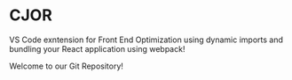 # CJOR
VS Code exntension for Front End Optimization using dynamic imports and bundling your React application using webpack!

Welcome to our Git Repository!
